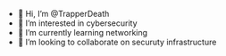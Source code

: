 - 👋 Hi, I’m @TrapperDeath
- 👀 I’m interested in cybersecurity
- 🌱 I’m currently learning networking
- 💞️ I’m looking to collaborate on securuty infrastructure

<!---
TrapperDeath/TrapperDeath is a ✨ special ✨ repository because its `README.md` (this file) appears on your GitHub profile.
You can click the Preview link to take a look at your changes.
--->
